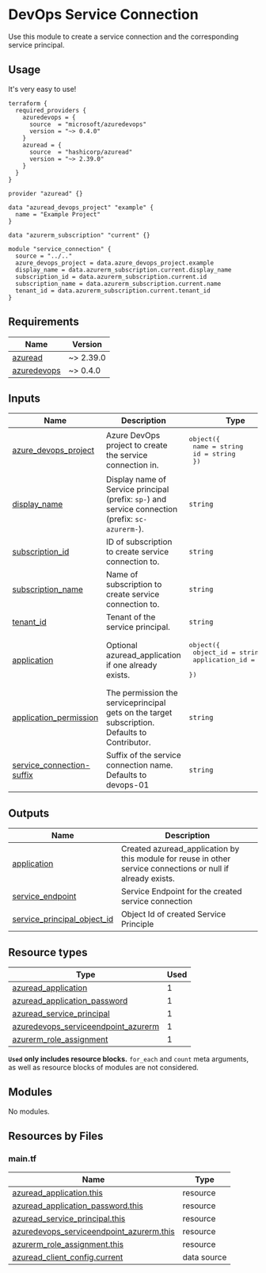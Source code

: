 # DevOps Service Connection
Use this module to create a service connection and the corresponding service principal.

<!-- BEGIN_TF_DOCS -->
## Usage

It's very easy to use!
```hcl
terraform {
  required_providers {
    azuredevops = {
      source  = "microsoft/azuredevops"
      version = "~> 0.4.0"
    }
    azuread = {
      source  = "hashicorp/azuread"
      version = "~> 2.39.0"
    }
  }
}

provider "azuread" {}

data "azuread_devops_project" "example" {
  name = "Example Project"
}

data "azurerm_subscription" "current" {}

module "service_connection" {
  source = "../.."
  azure_devops_project = data.azure_devops_project.example
  display_name = data.azurerm_subscription.current.display_name
  subscription_id = data.azurerm_subscription.current.id
  subscription_name = data.azurerm_subscription.current.name
  tenant_id = data.azurerm_subscription.current.tenant_id
}
```

## Requirements

| Name | Version |
|------|---------|
| <a name="requirement_azuread"></a> [azuread](#requirement\_azuread) | ~> 2.39.0 |
| <a name="requirement_azuredevops"></a> [azuredevops](#requirement\_azuredevops) | ~> 0.4.0 |

## Inputs

| Name | Description | Type | Default | Required |
|------|-------------|------|---------|:--------:|
| <a name="input_azure_devops_project"></a> [azure\_devops\_project](#input\_azure\_devops\_project) | Azure DevOps project to create the service connection in. | <pre>object({<br>    name = string<br>    id   = string<br>  })</pre> | n/a | yes |
| <a name="input_display_name"></a> [display\_name](#input\_display\_name) | Display name of Service principal (prefix: `sp-`) and service connection (prefix: `sc-azurerm-`). | `string` | n/a | yes |
| <a name="input_subscription_id"></a> [subscription\_id](#input\_subscription\_id) | ID of subscription to create service connection to. | `string` | n/a | yes |
| <a name="input_subscription_name"></a> [subscription\_name](#input\_subscription\_name) | Name of subscription to create service connection to. | `string` | n/a | yes |
| <a name="input_tenant_id"></a> [tenant\_id](#input\_tenant\_id) | Tenant of the service principal. | `string` | n/a | yes |
| <a name="input_application"></a> [application](#input\_application) | Optional azuread\_application if one already exists. | <pre>object({<br>    object_id = string<br>    application_id = string<br>  })</pre> | `null` | no |
| <a name="input_application_permission"></a> [application\_permission](#input\_application\_permission) | The permission the serviceprincipal gets on the target subscription. Defaults to Contributor. | `string` | `"Contributor"` | no |
| <a name="input_service_connection-suffix"></a> [service\_connection-suffix](#input\_service\_connection-suffix) | Suffix of the service connection name. Defaults to devops-01 | `string` | `"devops-01"` | no |
## Outputs

| Name | Description |
|------|-------------|
| <a name="output_application"></a> [application](#output\_application) | Created azuread\_application by this module for reuse in other service connections or null if already exists. |
| <a name="output_service_endpoint"></a> [service\_endpoint](#output\_service\_endpoint) | Service Endpoint for the created service connection |
| <a name="output_service_principal_object_id"></a> [service\_principal\_object\_id](#output\_service\_principal\_object\_id) | Object Id of created Service Principle |

## Resource types

| Type | Used |
|------|-------|
| [azuread_application](https://registry.terraform.io/providers/hashicorp/azuread/latest/docs/resources/application) | 1 |
| [azuread_application_password](https://registry.terraform.io/providers/hashicorp/azuread/latest/docs/resources/application_password) | 1 |
| [azuread_service_principal](https://registry.terraform.io/providers/hashicorp/azuread/latest/docs/resources/service_principal) | 1 |
| [azuredevops_serviceendpoint_azurerm](https://registry.terraform.io/providers/microsoft/azuredevops/latest/docs/resources/serviceendpoint_azurerm) | 1 |
| [azurerm_role_assignment](https://registry.terraform.io/providers/hashicorp/azurerm/latest/docs/resources/role_assignment) | 1 |

**`Used` only includes resource blocks.** `for_each` and `count` meta arguments, as well as resource blocks of modules are not considered.

## Modules

No modules.

## Resources by Files

### main.tf

| Name | Type |
|------|------|
| [azuread_application.this](https://registry.terraform.io/providers/hashicorp/azuread/latest/docs/resources/application) | resource |
| [azuread_application_password.this](https://registry.terraform.io/providers/hashicorp/azuread/latest/docs/resources/application_password) | resource |
| [azuread_service_principal.this](https://registry.terraform.io/providers/hashicorp/azuread/latest/docs/resources/service_principal) | resource |
| [azuredevops_serviceendpoint_azurerm.this](https://registry.terraform.io/providers/microsoft/azuredevops/latest/docs/resources/serviceendpoint_azurerm) | resource |
| [azurerm_role_assignment.this](https://registry.terraform.io/providers/hashicorp/azurerm/latest/docs/resources/role_assignment) | resource |
| [azuread_client_config.current](https://registry.terraform.io/providers/hashicorp/azuread/latest/docs/data-sources/client_config) | data source |
<!-- END_TF_DOCS -->